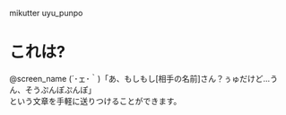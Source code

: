 mikutter uyu_punpo

これは?
==================
@screen_name (´･ェ･｀)「あ、もしもし[相手の名前]さん？ぅゅだけど…うん、そうぷんぽぷんぽ」  
という文章を手軽に送りつけることができます。
